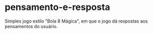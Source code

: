 # pensamento-e-resposta
Simples jogo estilo "Bola 8 Mágica", em que o jogo dá respostas aos pensamentos do usuário.
